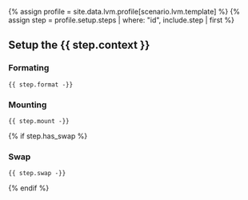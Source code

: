 {% assign profile = site.data.lvm.profile[scenario.lvm.template] %}
{% assign step = profile.setup.steps | where: "id", include.step | first %}

## Setup the {{ step.context }}

### Formating

```
{{ step.format -}}
```

### Mounting

```
{{ step.mount -}}
```

{% if step.has_swap %}
### Swap
```
{{ step.swap -}}
```
{% endif %}
